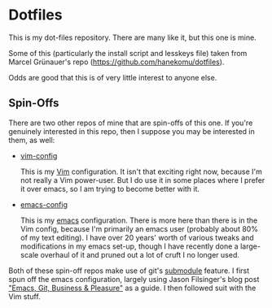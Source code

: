 # Dotfiles

This is my dot-files repository. There are many like it, but this one is mine.

Some of this (particularly the install script and lesskeys file) taken from
Marcel Grünauer's repo (https://github.com/hanekomu/dotfiles).

Odds are good that this is of very little interest to anyone else.

## Spin-Offs

There are two other repos of mine that are spin-offs of this one. If you're
genuinely interested in this repo, then I suppose you may be interested in
them, as well:

*   [vim-config](https://github.com/rjray/vim-config)

    This is my [Vim](http://www.vim.org) configuration. It isn't that
    exciting right now, because I'm not really a Vim power-user. But I
    do use it in some places where I prefer it over emacs, so I am trying
    to become better with it.

*   [emacs-config](https://github.com/rjray/emacs-config)

    This is my [emacs](https://www.gnu.org/software/emacs/) configuration.
    There is more here than there is in the Vim config, because I'm
    primarily an emacs user (probably about 80% of my text editing). I have
    over 20 years' worth of various tweaks and modifications in my emacs
    set-up, though I have recently done a large-scale overhaul of it and
    pruned out a lot of cruft I no longer used.

Both of these spin-off repos make use of git's
[submodule](http://git-scm.com/book/en/Git-Tools-Submodules) feature. I first
spun off the emacs configuration, largely using Jason Filsinger's blog post
["Emacs, Git, Business & Pleasure"](http://filsinger.me/workflow/emacs-git-business-and-pleasure/)
as a guide. I then followed suit with the Vim stuff.
